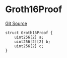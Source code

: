 # Groth16Proof
[Git Source](https://github.com/LimeChain/crc-protocol/blob/0433ea433f562c1a7a34816f3e2c7926f9fa24dd/src/lightclient/Structs.sol)


```solidity
struct Groth16Proof {
    uint256[2] a;
    uint256[2][2] b;
    uint256[2] c;
}
```

